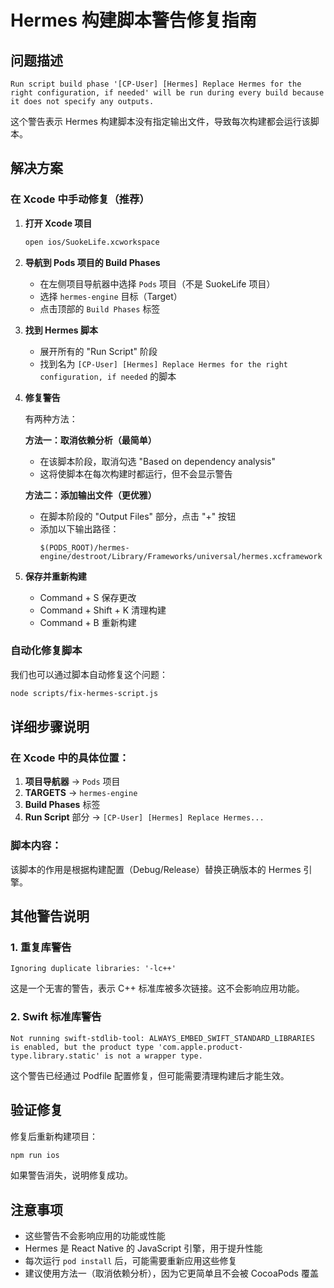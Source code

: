 # Hermes 构建脚本警告修复指南

## 问题描述

```
Run script build phase '[CP-User] [Hermes] Replace Hermes for the right configuration, if needed' will be run during every build because it does not specify any outputs.
```

这个警告表示 Hermes 构建脚本没有指定输出文件，导致每次构建都会运行该脚本。

## 解决方案

### 在 Xcode 中手动修复（推荐）

1. **打开 Xcode 项目**
   ```bash
   open ios/SuokeLife.xcworkspace
   ```

2. **导航到 Pods 项目的 Build Phases**
   - 在左侧项目导航器中选择 `Pods` 项目（不是 SuokeLife 项目）
   - 选择 `hermes-engine` 目标（Target）
   - 点击顶部的 `Build Phases` 标签

3. **找到 Hermes 脚本**
   - 展开所有的 "Run Script" 阶段
   - 找到名为 `[CP-User] [Hermes] Replace Hermes for the right configuration, if needed` 的脚本

4. **修复警告**
   
   有两种方法：

   **方法一：取消依赖分析（最简单）**
   - 在该脚本阶段，取消勾选 "Based on dependency analysis"
   - 这将使脚本在每次构建时都运行，但不会显示警告

   **方法二：添加输出文件（更优雅）**
   - 在脚本阶段的 "Output Files" 部分，点击 "+" 按钮
   - 添加以下输出路径：
     ```
     $(PODS_ROOT)/hermes-engine/destroot/Library/Frameworks/universal/hermes.xcframework
     ```

5. **保存并重新构建**
   - Command + S 保存更改
   - Command + Shift + K 清理构建
   - Command + B 重新构建

### 自动化修复脚本

我们也可以通过脚本自动修复这个问题：

```bash
node scripts/fix-hermes-script.js
```

## 详细步骤说明

### 在 Xcode 中的具体位置：

1. **项目导航器** → `Pods` 项目
2. **TARGETS** → `hermes-engine`
3. **Build Phases** 标签
4. **Run Script** 部分 → `[CP-User] [Hermes] Replace Hermes...`

### 脚本内容：
该脚本的作用是根据构建配置（Debug/Release）替换正确版本的 Hermes 引擎。

## 其他警告说明

### 1. 重复库警告
```
Ignoring duplicate libraries: '-lc++'
```
这是一个无害的警告，表示 C++ 标准库被多次链接。这不会影响应用功能。

### 2. Swift 标准库警告
```
Not running swift-stdlib-tool: ALWAYS_EMBED_SWIFT_STANDARD_LIBRARIES is enabled, but the product type 'com.apple.product-type.library.static' is not a wrapper type.
```
这个警告已经通过 Podfile 配置修复，但可能需要清理构建后才能生效。

## 验证修复

修复后重新构建项目：

```bash
npm run ios
```

如果警告消失，说明修复成功。

## 注意事项

- 这些警告不会影响应用的功能或性能
- Hermes 是 React Native 的 JavaScript 引擎，用于提升性能
- 每次运行 `pod install` 后，可能需要重新应用这些修复
- 建议使用方法一（取消依赖分析），因为它更简单且不会被 CocoaPods 覆盖 